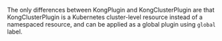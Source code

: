 The only differences between KongPlugin and KongClusterPlugin are that KongClusterPlugin is a 
Kubernetes cluster-level resource instead of a namespaced resource, and can be applied as a 
global plugin using `global` label.
